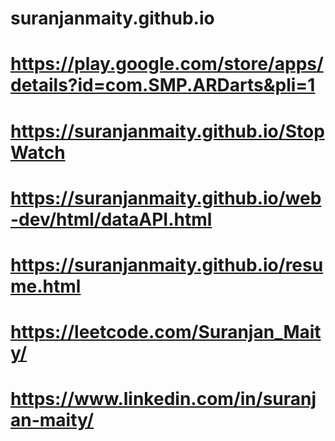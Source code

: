 # suranjanmaity.github.io
# https://play.google.com/store/apps/details?id=com.SMP.ARDarts&pli=1
# https://suranjanmaity.github.io/StopWatch
# https://suranjanmaity.github.io/web-dev/html/dataAPI.html
# https://suranjanmaity.github.io/resume.html
# https://leetcode.com/Suranjan_Maity/
# https://www.linkedin.com/in/suranjan-maity/